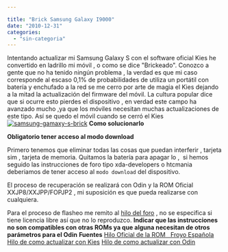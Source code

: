 ```yaml
---

title: "Brick Samsung Galaxy I9000"
date: "2010-12-31"
categories: 
  - "sin-categoria"
---
```


Intentando actualizar mi Samsung Galaxy S con el software oficial Kies he convertido en ladrillo mi móvil , o como se dice "Brickeado". Conozco a gente que no ha tenido ningún problema , la verdad es que mi caso corresponde al escaso 0,1% de probabilidades de utiliza un portátil con batería y enchufado a la red se me cerro por arte de magia el Kies dejando a la mitad la actualización del firmware del móvil. La cultura popular dice que si ocurre esto pierdes el dispositivo , en verdad este campo ha avanzado mucho ,ya que los móviles necesitan muchas actualizaciones de este tipo. Así se quedo el móvil cuando se cerró el Kies [![samsung-gamaxy-s-brick](images/5309391955_72b733a9fa.jpg)](https://www.flickr.com/photos/12949201@N08/5309391955/ "samsung-gamaxy-s-brick por sicotico, en Flickr") **Como solucionarlo**

**Obligatorio tener acceso al modo download**

Primero tenemos que eliminar todas las cosas que puedan interferir , tarjeta sim , tarjeta de memoria. Quitamos la batería para apagar lo ,  si hemos seguido las instrucciones de foro tipo xda-developers o htcmania deberiamos de tener acceso al `modo download` del dispositivo.

El proceso de recuperación se realizará con Odin y la ROM Oficial XXJP8/XXJPP/FOPJP2 , mi suposición es que pueda realizarse con cualquiera.

Para el proceso de flasheo me remito al [hilo del foro](https://www.htcmania.com/showthread.php?t=155780) , no se especifica si tiene licencia libre así que no lo reproduzco. **Indicar que las instrucciones no son compatibles con otras ROMs ya que alguna necesitan de otros parámetros para el Odin** **Fuentes** [Hilo Oficial de la ROM   Froyo Española](https://www.htcmania.com/showthread.php?t=155780) [Hilo de como actualizar con Kies](https://www.htcmania.com/showthread.php?t=142994) [Hilo de como actualizar con Odin](https://www.htcmania.com/showthread.php?t=121934)
